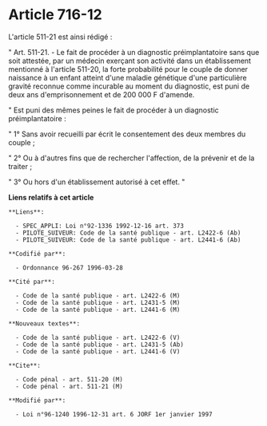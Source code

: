 # Article 716-12

L'article 511-21 est ainsi rédigé :

" Art. 511-21. - Le fait de procéder à un diagnostic préimplantatoire sans que soit attestée, par un médecin exerçant son
activité dans un établissement mentionné à l'article 511-20, la forte probabilité pour le couple de donner naissance à un
enfant atteint d'une maladie génétique d'une particulière gravité reconnue comme incurable au moment du diagnostic, est puni
de deux ans d'emprisonnement et de 200 000 F d'amende.

" Est puni des mêmes peines le fait de procéder à un diagnostic préimplantatoire :

" 1° Sans avoir recueilli par écrit le consentement des deux membres du couple ;

" 2° Ou à d'autres fins que de rechercher l'affection, de la prévenir et de la traiter ;

" 3° Ou hors d'un établissement autorisé à cet effet. "

**Liens relatifs à cet article**

	**Liens**:

	  - SPEC_APPLI: Loi n°92-1336 1992-12-16 art. 373
	  - PILOTE_SUIVEUR: Code de la santé publique - art. L2422-6 (Ab)
	  - PILOTE_SUIVEUR: Code de la santé publique - art. L2441-6 (Ab)

	**Codifié par**:

	  - Ordonnance 96-267 1996-03-28

	**Cité par**:

	  - Code de la santé publique - art. L2422-6 (M)
	  - Code de la santé publique - art. L2431-5 (M)
	  - Code de la santé publique - art. L2441-6 (M)

	**Nouveaux textes**:

	  - Code de la santé publique - art. L2422-6 (V)
	  - Code de la santé publique - art. L2431-5 (Ab)
	  - Code de la santé publique - art. L2441-6 (V)

	**Cite**:

	  - Code pénal - art. 511-20 (M)
	  - Code pénal - art. 511-21 (M)

	**Modifié par**:

	  - Loi n°96-1240 1996-12-31 art. 6 JORF 1er janvier 1997
